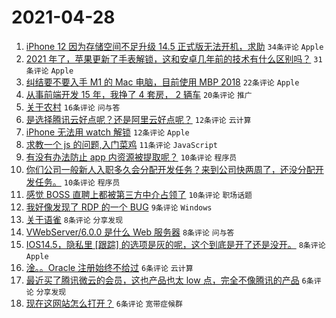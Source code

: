 # 2021-04-28

1. [iPhone 12 因为存储空间不足升级 14.5 正式版无法开机，求助](https://www.v2ex.com/t/773744) `34条评论` `Apple`
1. [2021 年了，苹果更新了手表解锁，这和安卓几年前的技术有什么区别吗？](https://www.v2ex.com/t/773753) `31条评论` `Apple`
1. [纠结要不要入手 M1 的 Mac 电脑，目前使用 MBP 2018](https://www.v2ex.com/t/773748) `22条评论` `Apple`
1. [从事前端开发 15 年，我挣了 4 套房， 2 辆车](https://www.v2ex.com/t/773790) `20条评论` `推广`
1. [关于农村](https://www.v2ex.com/t/773757) `16条评论` `问与答`
1. [是选择腾讯云好点呢？还是阿里云好点呢？](https://www.v2ex.com/t/773780) `12条评论` `云计算`
1. [iPhone 无法用 watch 解锁](https://www.v2ex.com/t/773745) `12条评论` `Apple`
1. [求教一个 js 的问题,入门菜鸡](https://www.v2ex.com/t/773759) `11条评论` `JavaScript`
1. [有没有办法防止 app 内资源被提取呢？](https://www.v2ex.com/t/773794) `10条评论` `程序员`
1. [你们公司一般新人入职多久会分配开发任务？来到公司快两周了，还没分配开发任务。](https://www.v2ex.com/t/773779) `10条评论` `程序员`
1. [感觉 BOSS 直聘上都被第三方中介占领了](https://www.v2ex.com/t/773771) `10条评论` `职场话题`
1. [我好像发现了 RDP 的一个 BUG](https://www.v2ex.com/t/773773) `9条评论` `Windows`
1. [关于语雀](https://www.v2ex.com/t/773772) `8条评论` `分享发现`
1. [VWebServer/6.0.0 是什么 Web 服务器](https://www.v2ex.com/t/773754) `8条评论` `问与答`
1. [IOS14.5，隐私里 [跟踪] 的选项是灰的呢，这个到底是开了还是没开。](https://www.v2ex.com/t/773751) `8条评论` `Apple`
1. [淦。。Oracle 注册始终不给过](https://www.v2ex.com/t/773766) `6条评论` `云计算`
1. [最近买了腾讯微云的会员，这也产品也太 low 点，完全不像腾讯的产品](https://www.v2ex.com/t/773763) `6条评论` `分享发现`
1. [现在这网站怎么打开？](https://www.v2ex.com/t/773746) `6条评论` `宽带症候群`
